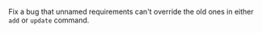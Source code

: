Fix a bug that unnamed requirements can't override the old ones in either `add` or `update` command.
